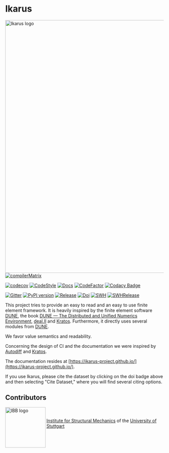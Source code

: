 # Ikarus

<!--
SPDX-FileCopyrightText: 2021-2024 The Ikarus Developers mueller@ibb.uni-stuttgart.de
SPDX-License-Identifier: LGPL-3.0-or-later
-->

<img align="left" src="docs/website/auxiliaryImages/BigLogo.png" width="800" alt="Ikarus logo">  

<br/><br/>
[![compilerMatrix](http://github-actions.40ants.com/ikarus-project/ikarus/matrix.svg?only=Debian.Gcc-12-Debug,Debian.Gcc-12-Release,Debian.Clang-16-Debug,Debian.Clang-16-Release)](https://github.com/ikarus-project/ikarus)

[![codecov](https://codecov.io/gh/ikarus-project/ikarus/branch/main/graph/badge.svg?token=zJgggitPMc)](https://codecov.io/gh/ikarus-project/ikarus)
[![CodeStyle](https://github.com/ikarus-project/ikarus/actions/workflows/style.yml/badge.svg)](https://github.com/ikarus-project/ikarus/actions/workflows/style.yml)
[![Docs](https://github.com/ikarus-project/ikarus/actions/workflows/ghpages.yml/badge.svg)](https://github.com/ikarus-project/ikarus/actions/workflows/ghpages.yml)
[![CodeFactor](https://www.codefactor.io/repository/github/ikarus-project/ikarus/badge/main)](https://www.codefactor.io/repository/github/ikarus-project/ikarus/overview/main)
[![Codacy Badge](https://app.codacy.com/project/badge/Grade/5c588e67d1e541fc9be3c7377297aa8a)](https://app.codacy.com/gh/ikarus-project/ikarus/dashboard?utm_source=gh&utm_medium=referral&utm_content=&utm_campaign=Badge_grade)

[![Gitter](https://badges.gitter.im/ikarus-project/community.svg)](https://gitter.im/ikarus-project/community?utm_source=badge&utm_medium=badge&utm_campaign=pr-badge)
[![PyPI version](https://badge.fury.io/py/pyikarus.svg)](https://badge.fury.io/py/pyikarus)
[![Release](https://badgen.net/badge/Release/0.4/purple?icon=github)](https://github.com/ikarus-project/ikarus/releases)
[![Doi](https://img.shields.io/badge/DOI-10.18419%2Fdarus--3303-orange)](https://doi.org/10.18419/darus-3303)
[![SWH](https://archive.softwareheritage.org/badge/origin/https://github.com/ikarus-project/ikarus/)](https://archive.softwareheritage.org/browse/origin/?origin_url=https://github.com/ikarus-project/ikarus)
[![SWHRelease](https://archive.softwareheritage.org/badge/swh:1:rel:740930accfafedda16191ef29c9b7abd098efe6d/)](https://archive.softwareheritage.org/swh:1:rel:740930accfafedda16191ef29c9b7abd098efe6d;origin=https://github.com/ikarus-project/ikarus;visit=swh:1:snp:0d7c00673059d94b15752fc2d6007751bb0b4485)

This project tries to provide an easy to read and an easy to use finite element framework.
It is heavily inspired by the finite element software [DUNE](https://dune-project.org/), the book
[DUNE — The Distributed and Unified Numerics Environment](https://www.springer.com/gp/book/9783030597016),
[deal.II](https://www.dealii.org/) and [Kratos](https://github.com/KratosMultiphysics/Kratos).
Furthermore, it directly uses several modules from [DUNE](https://dune-project.org/).

We favor value semantics and readability.

Concerning the design of CI and the documentation we were inspired by [Autodiff](https://autodiff.github.io/)  and [Kratos](https://github.com/KratosMultiphysics/Kratos).

The documentation resides at [https://ikarus-project.github.io/](https://ikarus-project.github.io/).

If you use Ikarus, please cite the dataset by clicking on the doi badge above and then selecting "Cite Dataset," where you will find
several citing options.

## Contributors

<img align="left" src="https://user-images.githubusercontent.com/10537464/205657284-f6ace981-42a8-49f1-9c66-4c464f15ce4a.png" width="128"
alt="IBB logo">
<p></br></br><a href="https://www.ibb.uni-stuttgart.de/">Institute for Structural Mechanics</a> of the
<a href="https://www.uni-stuttgart.de/">University of Stuttgart</a></p>
